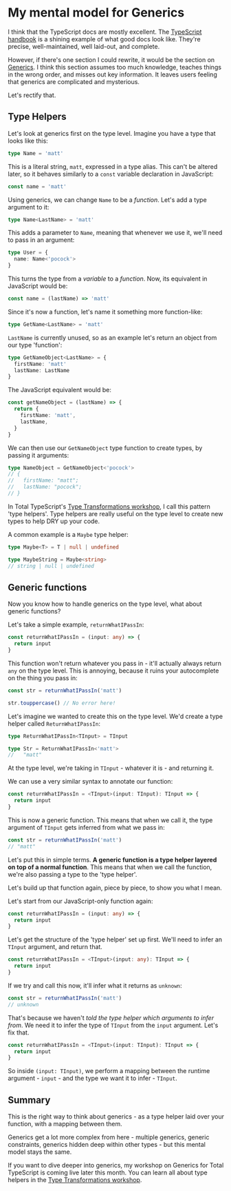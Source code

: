 # My mental model for Generics

I think that the TypeScript docs are mostly excellent. The [TypeScript handbook](https://www.typescriptlang.org/docs/handbook/intro.html) is a shining example of what good docs look like. They're precise, well-maintained, well laid-out, and complete.

However, if there's one section I could rewrite, it would be the section on [Generics](https://www.typescriptlang.org/docs/handbook/2/generics.html). I think this section assumes too much knowledge, teaches things in the wrong order, and misses out key information. It leaves users feeling that generics are complicated and mysterious.

Let's rectify that.

## Type Helpers

Let's look at generics first on the type level. Imagine you have a type that looks like this:

```ts
type Name = 'matt'
```

This is a literal string, `matt`, expressed in a type alias. This can't be altered later, so it behaves similarly to a `const` variable declaration in JavaScript:

```ts
const name = 'matt'
```

Using generics, we can change `Name` to be a _function_. Let's add a type argument to it:

```ts
type Name<LastName> = 'matt'
```

This adds a parameter to `Name`, meaning that whenever we use it, we'll need to pass in an argument:

```ts
type User = {
  name: Name<'pocock'>
}
```

This turns the type from a _variable_ to a _function_. Now, its equivalent in JavaScript would be:

```ts
const name = (lastName) => 'matt'
```

Since it's now a function, let's name it something more function-like:

```ts
type GetName<LastName> = 'matt'
```

`LastName` is currently unused, so as an example let's return an object from our type 'function':

```ts
type GetNameObject<LastName> = {
  firstName: 'matt'
  lastName: LastName
}
```

The JavaScript equivalent would be:

```ts
const getNameObject = (lastName) => {
  return {
    firstName: 'matt',
    lastName,
  }
}
```

We can then use our `GetNameObject` type function to create types, by passing it arguments:

```ts
type NameObject = GetNameObject<'pocock'>
// {
//   firstName: "matt";
//   lastName: "pocock";
// }
```

In Total TypeScript's [Type Transformations workshop](https://www.totaltypescript.com/workshops/type-transformations), I call this pattern 'type helpers'. Type helpers are really useful on the type level to create new types to help DRY up your code.

A common example is a `Maybe` type helper:

```ts
type Maybe<T> = T | null | undefined

type MaybeString = Maybe<string>
// string | null | undefined
```

## Generic functions

Now you know how to handle generics on the type level, what about generic functions?

Let's take a simple example, `returnWhatIPassIn`:

```ts
const returnWhatIPassIn = (input: any) => {
  return input
}
```

This function won't return whatever you pass in - it'll actually always return `any` on the type level. This is annoying, because it ruins your autocomplete on the thing you pass in:

```ts
const str = returnWhatIPassIn('matt')

str.touppercase() // No error here!
```

Let's imagine we wanted to create this on the type level. We'd create a type helper called `ReturnWhatIPassIn`:

```ts
type ReturnWhatIPassIn<TInput> = TInput

type Str = ReturnWhatIPassIn<'matt'>
//   "matt"
```

At the type level, we're taking in `TInput` - whatever it is - and returning it.

We can use a very similar syntax to annotate our function:

```ts
const returnWhatIPassIn = <TInput>(input: TInput): TInput => {
  return input
}
```

This is now a generic function. This means that when we call it, the type argument of `TInput` gets inferred from what we pass in:

```ts
const str = returnWhatIPassIn('matt')
// "matt"
```

Let's put this in simple terms. **A generic function is a type helper layered on top of a normal function**. This means that when we call the function, we're also passing a type to the 'type helper'.

Let's build up that function again, piece by piece, to show you what I mean.

Let's start from our JavaScript-only function again:

```ts
const returnWhatIPassIn = (input: any) => {
  return input
}
```

Let's get the structure of the 'type helper' set up first. We'll need to infer an `TInput` argument, and return that.

```ts
const returnWhatIPassIn = <TInput>(input: any): TInput => {
  return input
}
```

If we try and call this now, it'll infer what it returns as `unknown`:

```ts
const str = returnWhatIPassIn('matt')
// unknown
```

That's because we haven't _told the type helper which arguments to infer from_. We need it to infer the type of `TInput` from the `input` argument. Let's fix that.

```ts
const returnWhatIPassIn = <TInput>(input: TInput): TInput => {
  return input
}
```

So inside `(input: TInput)`, we perform a mapping between the runtime argument - `input` - and the type we want it to infer - `TInput`.

## Summary

This is the right way to think about generics - as a type helper laid over your function, with a mapping between them.

Generics get a lot more complex from here - multiple generics, generic constraints, generics hidden deep within other types - but this mental model stays the same.

If you want to dive deeper into generics, my workshop on Generics for Total TypeScript is coming live later this month. You can learn all about type helpers in the [Type Transformations workshop](https://www.totaltypescript.com/workshops/type-transformations).
